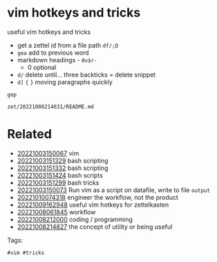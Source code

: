 # vim hotkeys and tricks

useful vim hotkeys and tricks

- get a zettel id from a file path `df/;D`
- `gea` add to previous word
- markdown headings - `0v$r-`
    - 0 optional
- `d/` delete until...
  three backticks = delete snippet
- `d]` `{` `}` moving paragraphs quickly

```
gep
```

` zet/20221008214631/README.md `

# Related

- [20221003150067](/zet/20221003150067/README.md) vim
- [20221003151329](/zet/20221003151329/README.md) bash scripting
- [20221003151332](/zet/20221003151332/README.md) bash scripting
- [20221003151424](/zet/20221003151424/README.md) bash scripts
- [20221003151299](/zet/20221003151299/README.md) bash tricks
- [20221003150073](/zet/20221003150073/README.md) Run vim as a script on datafile, write to file `output`
- [20221010074318](/zet/20221010074318/README.md) engineer the workflow, not the product
- [20221009162948](/zet/20221009162948/README.md) useful vim hotkeys for zettelkasten
- [20221008061845](/zet/20221008061845/README.md) workflow
- [20221008212000](/zet/20221008212000/README.md) coding / programming
- [20221008214827](/zet/20221008214827/README.md) the concept of utility or being useful

Tags:

    #vim #tricks
